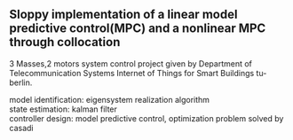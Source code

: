## Sloppy implementation of a linear model predictive control(MPC) and a nonlinear MPC through collocation ##

3 Masses,2 motors system control project given by Department of Telecommunication Systems
Internet of Things for Smart Buildings tu-berlin.

model identification:  eigensystem realization algorithm  
state estimation:      kalman filter  
controller design:     model predictive control, optimization problem solved by casadi  
